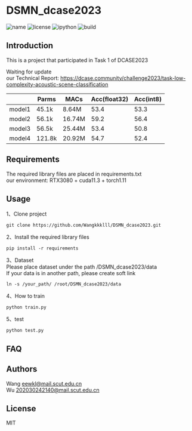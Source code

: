 # DSMN_dcase2023
![name](https://img.shields.io/badge/dsmn-v0.1.1-brightgreen)
![license](https://img.shields.io/badge/license-MIT-blue)
![ipython](https://img.shields.io/badge/iPython-v8.4.0-orange)
![build](https://img.shields.io/badge/build-passing-yellowgreen)

## Introduction 
This is a project that participated in Task 1 of DCASE2023  

Waiting for update  
our Technical Report: https://dcase.community/challenge2023/task-low-complexity-acoustic-scene-classification  
  
|| Parms | MACs | Acc(float32) | Acc(int8) |
|----|----|----|----|----|
|model1| 45.1k | 8.64M | 53.4 | 53.3 |
|model2| 56.1k | 16.74M | 59.2 | 56.4 |
|model3| 56.5k | 25.44M | 53.4 | 50.8 |
|model4| 121.8k | 20.92M | 54.7 | 52.4 |

## Requirements
The required library files are placed in requirements.txt  
our environment: RTX3080 + cuda11.3 + torch1.11
## Usage
1、Clone project
```
git clone https://github.com/Wangkkklll/DSMN_dcase2023.git
```
2、Install the required library files
```
pip install -r requirements
```
3、Dataset  
Please place dataset under the path /DSMN_dcase2023/data  
If your data is in another path, please create soft link
```
ln -s /your_path/ /root/DSMN_dcase2023/data
```
4、How to train
```
python train.py
```
5、test
```
python test.py
```
## FAQ 
## Authors
Wang    eewkl@mail.scut.edu.cn  
Wu      202030242140@mail.scut.edu.cn
## License
MIT
